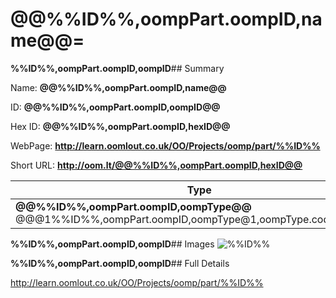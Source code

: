 
# @@%%ID%%,oompPart.oompID,name@@=

**%%ID%%,oompPart.oompID,oompID**## Summary
 
Name: __@@%%ID%%,oompPart.oompID,name@@__

ID: __@@%%ID%%,oompPart.oompID,oompID@@__

Hex ID: __@@%%ID%%,oompPart.oompID,hexID@@__

WebPage: __http://learn.oomlout.co.uk/OO/Projects/oomp/part/%%ID%%__

Short URL: __http://oom.lt/@@%%ID%%,oompPart.oompID,hexID@@__


|Type   |Size   |Color   |Description   |Index   |
|---|---|---|---|---|
| __@@%%ID%%,oompPart.oompID,oompType@@__ <br>@@@1%%ID%%,oompPart.oompID,oompType@1,oompType.code,name@@  | __@@%%ID%%,oompPart.oompID,oompSize@@__<br>@@@1%%ID%%,oompPart.oompID,oompSize@1,oompSize.code,name@@   |__@@%%ID%%,oompPart.oompID,oompColor@@__<br>@@@1%%ID%%,oompPart.oompID,oompColor@1,oompColor.code,name@@    |__@@%%ID%%,oompPart.oompID,oompDesc@@__<br>@@@1%%ID%%,oompPart.oompID,oompDesc@1,oompDesc.code,name@@    | __@@%%ID%%,oompPart.oompID,oompIndex@@__<br> @@@1%%ID%%,oompPart.oompID,oompIndex@1,oompIndex.code,name@@ |


**%%ID%%,oompPart.oompID,oompID**## Images
![%%ID%%](http://oomlout.com/oomp-gen/parts/%%ID%%/%%ID%%_420.jpg)

**%%ID%%,oompPart.oompID,oompID**## Full Details

 http://learn.oomlout.co.uk/OO/Projects/oomp/part/%%ID%%

